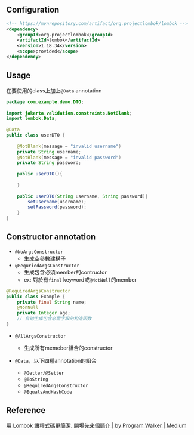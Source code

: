 
## Configuration

```xml
<!-- https://mvnrepository.com/artifact/org.projectlombok/lombok -->
<dependency>
    <groupId>org.projectlombok</groupId>
    <artifactId>lombok</artifactId>
    <version>1.18.34</version>
    <scope>provided</scope>
</dependency>
```

## Usage

在要使用的class上加上`@Data` annotation

```java
package com.example.demo.DTO;  
  
import jakarta.validation.constraints.NotBlank;  
import lombok.Data;  
  
@Data  
public class userDTO {  
  
    @NotBlank(message = "invalid username")  
    private String username;  
    @NotBlank(message = "invalid password")  
    private String password;  
  
    public userDTO(){  
  
    }  
  
    public userDTO(String username, String password){  
        setUsername(username);  
        setPassword(password);  
    }  
}
```


## Constructor annotation

+ `@NoArgsConstructor`
	+ 生成空參數建構子
+ `@RequriedArgsConstructor`
	+ 生成包含必須member的contructor
	+ ex: 對於有`final` keyword或`@NotNull`的member 
```java
@RequiredArgsConstructor
public class Example {
    private final String name;
    @NonNull
    private Integer age;
    // 自动生成包含必需字段的构造函数
}

```
+ `@AllArgsConstructor`
	+ 生成所有memeber組合的constructor

+ `@Data`，以下四種annotation的組合
	+ `@Getter/@Setter`
	+ `@ToString`
	+ `@RequiredArgsConstructor`
	+ `@EqualsAndHashCode`
## Reference

[用 Lombok 讓程式碼更簡潔. 開場先來個簡介 | by Program Walker | Medium](https://medium.com/@program.walker1997/%E7%94%A8-lombok-%E8%AE%93%E7%A8%8B%E5%BC%8F%E7%A2%BC%E6%9B%B4%E7%B0%A1%E6%BD%94-8f5f1bc23d3e)
